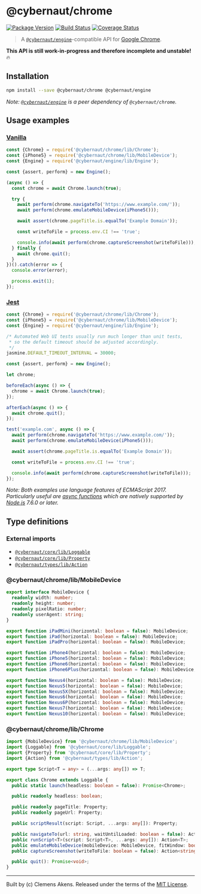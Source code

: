 # @cybernaut/chrome

[![Package Version][badge-npm-image]][badge-npm-link]
[![Build Status][badge-travis-image]][badge-travis-link]
[![Coverage Status][badge-coveralls-image]][badge-coveralls-link]

> A [`@cybernaut/engine`][package-engine]-compatible API for [Google Chrome][external-google-chrome].

**This API is still work-in-progress and therefore incomplete and unstable!** 🔥

## Installation

```sh
npm install --save @cybernaut/chrome @cybernaut/engine
```

*Note: [`@cybernaut/engine`][package-engine] is a peer dependency of `@cybernaut/chrome`.*

## Usage examples

### [Vanilla][external-vanilla-software]

```js
const {Chrome} = require('@cybernaut/chrome/lib/Chrome');
const {iPhone5} = require('@cybernaut/chrome/lib/MobileDevice');
const {Engine} = require('@cybernaut/engine/lib/Engine');

const {assert, perform} = new Engine();

(async () => {
  const chrome = await Chrome.launch(true);

  try {
    await perform(chrome.navigateTo('https://www.example.com/'));
    await perform(chrome.emulateMobileDevice(iPhone5()));

    await assert(chrome.pageTitle.is.equalTo('Example Domain'));

    const writeToFile = process.env.CI !== 'true';

    console.info(await perform(chrome.captureScreenshot(writeToFile)));
  } finally {
    await chrome.quit();
  }
})().catch(error => {
  console.error(error);

  process.exit(1);
});
```

### [Jest][external-jest]

```js
const {Chrome} = require('@cybernaut/chrome/lib/Chrome');
const {iPhone5} = require('@cybernaut/chrome/lib/MobileDevice');
const {Engine} = require('@cybernaut/engine/lib/Engine');

/* Automated Web UI tests usually run much longer than unit tests,
 * so the default timeout should be adjusted accordingly.
 */
jasmine.DEFAULT_TIMEOUT_INTERVAL = 30000;

const {assert, perform} = new Engine();

let chrome;

beforeEach(async () => {
  chrome = await Chrome.launch(true);
});

afterEach(async () => {
  await chrome.quit();
});

test('example.com', async () => {
  await perform(chrome.navigateTo('https://www.example.com/'));
  await perform(chrome.emulateMobileDevice(iPhone5()));

  await assert(chrome.pageTitle.is.equalTo('Example Domain'));

  const writeToFile = process.env.CI !== 'true';

  console.info(await perform(chrome.captureScreenshot(writeToFile)));
});
```

*Note: Both examples use language features of ECMAScript 2017.
Particularly useful are [async functions][external-async-function] which are natively supported by [Node.js][external-nodejs] 7.6.0 or later.*

## Type definitions

### External imports

- [`@cybernaut/core/lib/Loggable`][type-definition-loggable]
- [`@cybernaut/core/lib/Property`][type-definition-property]
- [`@cybernaut/types/lib/Action`][type-definition-action]

### @cybernaut/chrome/lib/MobileDevice

```ts
export interface MobileDevice {
  readonly width: number;
  readonly height: number;
  readonly pixelRatio: number;
  readonly userAgent: string;
}

export function iPadMini(horizontal: boolean = false): MobileDevice;
export function iPad(horizontal: boolean = false): MobileDevice;
export function iPadPro(horizontal: boolean = false): MobileDevice;

export function iPhone4(horizontal: boolean = false): MobileDevice;
export function iPhone5(horizontal: boolean = false): MobileDevice;
export function iPhone6(horizontal: boolean = false): MobileDevice;
export function iPhone6Plus(horizontal: boolean = false): MobileDevice;

export function Nexus4(horizontal: boolean = false): MobileDevice;
export function Nexus5(horizontal: boolean = false): MobileDevice;
export function Nexus5X(horizontal: boolean = false): MobileDevice;
export function Nexus6(horizontal: boolean = false): MobileDevice;
export function Nexus6P(horizontal: boolean = false): MobileDevice;
export function Nexus7(horizontal: boolean = false): MobileDevice;
export function Nexus10(horizontal: boolean = false): MobileDevice;
```

### @cybernaut/chrome/lib/Chrome

```ts
import {MobileDevice} from '@cybernaut/chrome/lib/MobileDevice';
import {Loggable} from '@cybernaut/core/lib/Loggable';
import {Property} from '@cybernaut/core/lib/Property';
import {Action} from '@cybernaut/types/lib/Action';

export type Script<T = any> = (...args: any[]) => T;

export class Chrome extends Loggable {
  public static launch(headless: boolean = false): Promise<Chrome>;

  public readonly headless: boolean;

  public readonly pageTitle: Property;
  public readonly pageUrl: Property;

  public scriptResult(script: Script, ...args: any[]): Property;

  public navigateTo(url: string, waitUntilLoaded: boolean = false): Action<void>;
  public runScript<T>(script: Script<T>, ...args: any[]): Action<T>;
  public emulateMobileDevice(mobileDevice: MobileDevice, fitWindow: boolean = false): Action<void>;
  public captureScreenshot(writeToFile: boolean = false): Action<string>;

  public quit(): Promise<void>;
}
```

---
Built by (c) Clemens Akens. Released under the terms of the [MIT License][cybernaut-license].

[badge-npm-image]: https://img.shields.io/npm/v/@cybernaut/chrome.svg
[badge-npm-link]: https://www.npmjs.com/package/@cybernaut/chrome
[badge-travis-image]: https://travis-ci.org/clebert/cybernaut.svg?branch=master
[badge-travis-link]: https://travis-ci.org/clebert/cybernaut
[badge-coveralls-image]: https://coveralls.io/repos/github/clebert/cybernaut/badge.svg?branch=master
[badge-coveralls-link]: https://coveralls.io/github/clebert/cybernaut?branch=master

[cybernaut-license]: https://github.com/clebert/cybernaut/blob/master/LICENSE

[package-engine]: https://github.com/clebert/cybernaut/tree/master/@cybernaut/engine

[type-definition-action]: https://github.com/clebert/cybernaut/tree/master/@cybernaut/types#cybernauttypeslibaction
[type-definition-loggable]: https://github.com/clebert/cybernaut/tree/master/@cybernaut/core#cybernautcorelibloggable
[type-definition-property]: https://github.com/clebert/cybernaut/tree/master/@cybernaut/core#cybernautcorelibproperty

[external-async-function]: https://developer.mozilla.org/en-US/docs/Web/JavaScript/Reference/Statements/async_function
[external-google-chrome]: https://www.google.com/chrome/
[external-jest]: https://facebook.github.io/jest/
[external-nodejs]: https://nodejs.org/en/
[external-vanilla-software]: https://en.wikipedia.org/wiki/Vanilla_software
